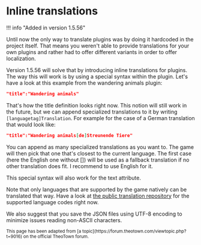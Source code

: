 # Inline translations

!!! info "Added in version 1.5.56"

Until now the only way to translate plugins was by doing it hardcoded in the project itself.
That means you weren't able to provide translations for your own plugins and rather had
to offer different variants in order to offer localization.

Version 1.5.56 will solve that by introducing inline translations for plugins. The way this will work is by using a special syntax within the plugin. Let's have a look at this example from the wandering animals plugin:

```json
"title":"Wandering animals"
```

That's how the title definition looks right now. This notion will still work in the future, but we can append specialized translations to it by writing `[languagetag]Translation`. For example for the case of a German translation that would look like:

```json
"title":"Wandering animals[de]Streunende Tiere"
```

You can append as many specialized translations as you want to.
The game will then pick that one that's closest to the current language.
The first case (here the English one without []) will be used as a fallback translation
if no other translation does fit. I recommend to use English for it.

This special syntax will also work for the text attribute.

Note that only languages that are supported by the game natively can be translated that way. Have a look at
[the public translation repository](https://github.com/LobbyDivinus/theotown-translation)
for the supported language codes right now.

We also suggest that you save the JSON files using UTF-8 encoding to minimize issues reading non-ASCII characters.

<sub>
This page has been adapted from
[a topic](https://forum.theotown.com/viewtopic.php?t=9016)
on the official TheoTown forum.
</sub>

